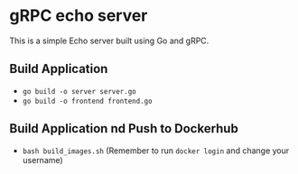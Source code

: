# gRPC echo server

This is a simple Echo server built using Go and gRPC.

## Build Application
- `go build -o server server.go`
- `go build -o frontend frontend.go`

## Build Application nd Push to Dockerhub
- `bash build_images.sh`  (Remember to run `docker login` and change your username)